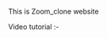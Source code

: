 This is Zoom_clone website 

Video tutorial :-[ ](https://youtu.be/R8CIO1DZ2b8?si=GLj9RG_8T5PTwnD2)
